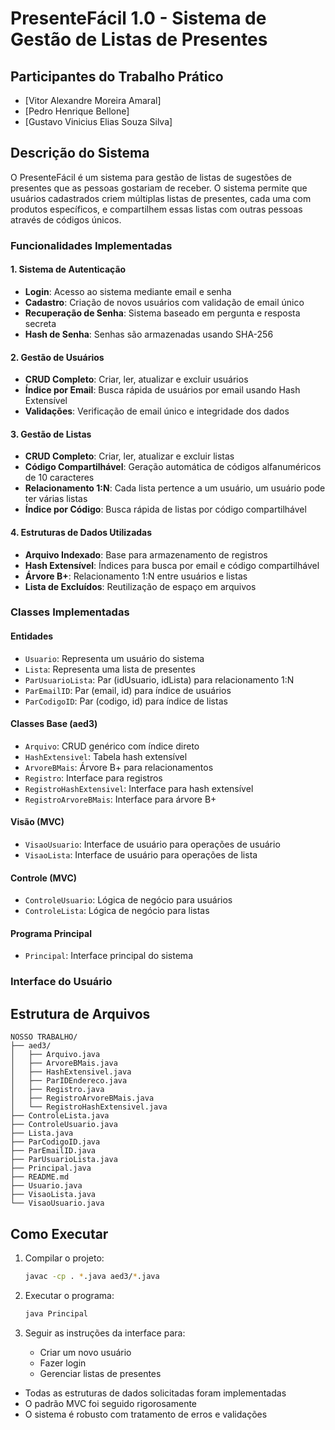 # PresenteFácil 1.0 - Sistema de Gestão de Listas de Presentes

## Participantes do Trabalho Prático
- [Vitor Alexandre Moreira Amaral]
- [Pedro Henrique Bellone]
- [Gustavo Vinicius Elias Souza Silva]
## Descrição do Sistema

O PresenteFácil é um sistema para gestão de listas de sugestões de presentes que as pessoas gostariam de receber. O sistema permite que usuários cadastrados criem múltiplas listas de presentes, cada uma com produtos específicos, e compartilhem essas listas com outras pessoas através de códigos únicos.

### Funcionalidades Implementadas

#### 1. Sistema de Autenticação
- **Login**: Acesso ao sistema mediante email e senha
- **Cadastro**: Criação de novos usuários com validação de email único
- **Recuperação de Senha**: Sistema baseado em pergunta e resposta secreta
- **Hash de Senha**: Senhas são armazenadas usando SHA-256

#### 2. Gestão de Usuários
- **CRUD Completo**: Criar, ler, atualizar e excluir usuários
- **Índice por Email**: Busca rápida de usuários por email usando Hash Extensível
- **Validações**: Verificação de email único e integridade dos dados

#### 3. Gestão de Listas
- **CRUD Completo**: Criar, ler, atualizar e excluir listas
- **Código Compartilhável**: Geração automática de códigos alfanuméricos de 10 caracteres
- **Relacionamento 1:N**: Cada lista pertence a um usuário, um usuário pode ter várias listas
- **Índice por Código**: Busca rápida de listas por código compartilhável

#### 4. Estruturas de Dados Utilizadas
- **Arquivo Indexado**: Base para armazenamento de registros
- **Hash Extensível**: Índices para busca por email e código compartilhável
- **Árvore B+**: Relacionamento 1:N entre usuários e listas
- **Lista de Excluídos**: Reutilização de espaço em arquivos

### Classes Implementadas

#### Entidades
- `Usuario`: Representa um usuário do sistema
- `Lista`: Representa uma lista de presentes
- `ParUsuarioLista`: Par (idUsuario, idLista) para relacionamento 1:N
- `ParEmailID`: Par (email, id) para índice de usuários
- `ParCodigoID`: Par (codigo, id) para índice de listas

#### Classes Base (aed3)
- `Arquivo`: CRUD genérico com índice direto
- `HashExtensivel`: Tabela hash extensível
- `ArvoreBMais`: Árvore B+ para relacionamentos
- `Registro`: Interface para registros
- `RegistroHashExtensivel`: Interface para hash extensível
- `RegistroArvoreBMais`: Interface para árvore B+

#### Visão (MVC)
- `VisaoUsuario`: Interface de usuário para operações de usuário
- `VisaoLista`: Interface de usuário para operações de lista

#### Controle (MVC)
- `ControleUsuario`: Lógica de negócio para usuários
- `ControleLista`: Lógica de negócio para listas

#### Programa Principal
- `Principal`: Interface principal do sistema

### Interface do Usuário

## Estrutura de Arquivos

```
NOSSO TRABALHO/
├── aed3/
│   ├── Arquivo.java
│   ├── ArvoreBMais.java
│   ├── HashExtensivel.java
│   ├── ParIDEndereco.java
│   ├── Registro.java
│   ├── RegistroArvoreBMais.java
│   └── RegistroHashExtensivel.java
├── ControleLista.java
├── ControleUsuario.java
├── Lista.java
├── ParCodigoID.java
├── ParEmailID.java
├── ParUsuarioLista.java
├── Principal.java
├── README.md
├── Usuario.java
├── VisaoLista.java
└── VisaoUsuario.java
```

## Como Executar

1. Compilar o projeto:
   ```bash
   javac -cp . *.java aed3/*.java
   ```

2. Executar o programa:
   ```bash
   java Principal
   ```

3. Seguir as instruções da interface para:
   - Criar um novo usuário
   - Fazer login
   - Gerenciar listas de presentes
- Todas as estruturas de dados solicitadas foram implementadas
- O padrão MVC foi seguido rigorosamente
- O sistema é robusto com tratamento de erros e validações

